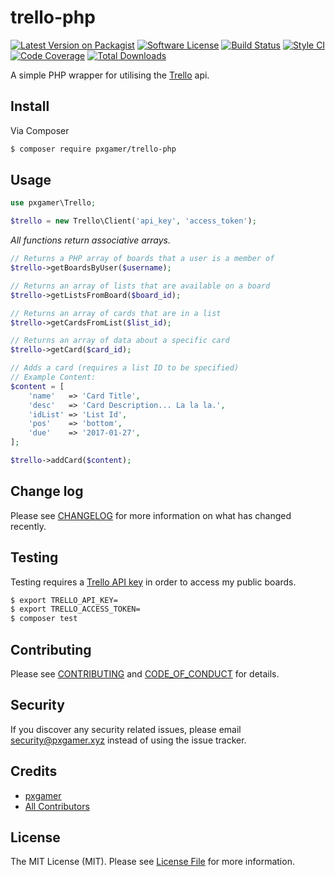 # trello-php

[![Latest Version on Packagist][ico-version]][link-packagist]
[![Software License][ico-license]](LICENSE.md)
[![Build Status][ico-travis]][link-travis]
[![Style CI][ico-styleci]][link-styleci]
[![Code Coverage][ico-code-quality]][link-code-quality]
[![Total Downloads][ico-downloads]][link-downloads]

A simple PHP wrapper for utilising the [Trello](https://developers.trello.com) api.

## Install

Via Composer

```bash
$ composer require pxgamer/trello-php
```

## Usage

```php
use pxgamer\Trello;

$trello = new Trello\Client('api_key', 'access_token');
```

_All functions return associative arrays._

```php
// Returns a PHP array of boards that a user is a member of
$trello->getBoardsByUser($username);
```
```php
// Returns an array of lists that are available on a board
$trello->getListsFromBoard($board_id);
```
```php
// Returns an array of cards that are in a list
$trello->getCardsFromList($list_id);
```
```php
// Returns an array of data about a specific card
$trello->getCard($card_id);
```
```php
// Adds a card (requires a list ID to be specified)
// Example Content:
$content = [
    'name'   => 'Card Title',
    'desc'   => 'Card Description... La la la.',
    'idList' => 'List Id',
    'pos'    => 'bottom',
    'due'    => '2017-01-27',
];

$trello->addCard($content);
```

## Change log

Please see [CHANGELOG](CHANGELOG.md) for more information on what has changed recently.

## Testing

Testing requires a [Trello API key](https://trello.com/app-key) in order to access my public boards.

```bash
$ export TRELLO_API_KEY=
$ export TRELLO_ACCESS_TOKEN=
$ composer test
```

## Contributing

Please see [CONTRIBUTING](.github/CONTRIBUTING.md) and [CODE_OF_CONDUCT](.github/CODE_OF_CONDUCT.md) for details.

## Security

If you discover any security related issues, please email security@pxgamer.xyz instead of using the issue tracker.

## Credits

- [pxgamer][link-author]
- [All Contributors][link-contributors]

## License

The MIT License (MIT). Please see [License File](LICENSE.md) for more information.

[ico-version]: https://img.shields.io/packagist/v/pxgamer/trello-php.svg?style=flat-square
[ico-license]: https://img.shields.io/badge/license-MIT-brightgreen.svg?style=flat-square
[ico-travis]: https://img.shields.io/travis/pxgamer/trello-php/master.svg?style=flat-square
[ico-styleci]: https://styleci.io/repos/80208704/shield
[ico-code-quality]: https://img.shields.io/codecov/c/github/pxgamer/trello-php.svg?style=flat-square
[ico-downloads]: https://img.shields.io/packagist/dt/pxgamer/trello-php.svg?style=flat-square

[link-packagist]: https://packagist.org/packages/pxgamer/trello-php
[link-travis]: https://travis-ci.org/pxgamer/trello-php
[link-styleci]: https://styleci.io/repos/80208704
[link-code-quality]: https://codecov.io/gh/pxgamer/trello-php
[link-downloads]: https://packagist.org/packages/pxgamer/trello-php
[link-author]: https://github.com/pxgamer
[link-contributors]: ../../contributors
